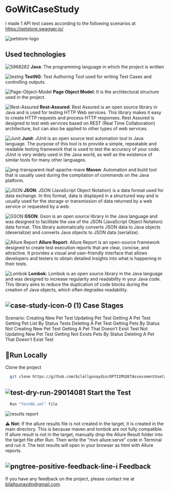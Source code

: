 # GoWitCaseStudy
 
I made 1 API test cases according to the following scenarios at https://petstore.swagger.io/

![petstore-logo](https://github.com/user-attachments/assets/34970a5f-6769-4959-ae44-214e52be0cd3)

## Used technologies

![5968282](https://user-images.githubusercontent.com/21973124/198895378-1a03bc27-0baf-4631-bc85-3ffad86da644.png)  **Java**: The programming language in which the project is written

![testng](https://user-images.githubusercontent.com/21973124/198895448-faeb21b7-ddc7-4c72-9f67-90c092d1e7fe.png)   **TestNG**: Test Authoring Tool used for writing Test Cases and controlling outputs.

![Page-Object-Model](https://user-images.githubusercontent.com/21973124/198896027-6ad45ea7-7ac5-4a5d-ae30-34a7ae5efcda.png)  **Page Object Model**: It is the architectural structure used in the project.

![Rest-Assured](https://user-images.githubusercontent.com/21973124/221045722-f0acbfab-8c02-43f1-83ce-58b218882dee.png) **Rest-Assured**: Rest Assured is an open source library in Java and is used for testing HTTP Web services. This library makes it easy to create HTTP requests and process HTTP responses. Rest Assured is designed to test web services based on REST (Real Time Collaboration) architecture, but can also be applied to other types of web services.

![Junit](https://user-images.githubusercontent.com/21973124/221034802-128fa8ba-16e5-43be-8012-e95a0d808eb3.png) **Junit**: JUnit is an open source test automation tool in Java language. The purpose of this tool is to provide a simple, repeatable and readable testing framework that is used to test the accuracy of your code. JUnit is very widely used in the Java world, as well as the existence of similar tools for many other languages.

![png-transparent-leaf-apache-mave](https://user-images.githubusercontent.com/21973124/198895707-3ea65ae1-48fc-4ca3-9e82-87d09a301959.png) **Maven**: Automation and build tool that is usually used during the compilation of commands on the Java platform.

![JSON](https://user-images.githubusercontent.com/21973124/221034987-13f4b85f-f58f-4a6a-b166-c40fdd98d046.png) **JSON**: JSON (JavaScript Object Notation) is a data format used for data exchange. In this format, data is displayed in a structured way and is usually used for the storage or transmission of data returned by a web service or requested by a web.

![GSON](https://user-images.githubusercontent.com/21973124/221035561-e79250d1-92e3-4ed8-8ec4-ed69f54e8dae.png) **GSON**: Gson is an open source library in the Java language and was designed to facilitate the use of the JSON (JavaScript Object Notation) data format. This library automatically converts JSON data to Java objects (deserialize) and converts Java objects to JSON data (serialize).

![Allure Report]([https://github.com/user-attachments/assets/57adca31-aa16-43ec-bff8-74d678fec2d9](https://www.google.com.tr/imgres?q=allure%20report%20logo.png&imgurl=https%3A%2F%2Fs3.eu-west-1.amazonaws.com%2Fmatrix.assets%2Fcbnapp7fuq7flsqwoc9gn8hpo7ql&imgrefurl=https%3A%2F%2Fwww.ministryoftesting.com%2Fcompanies%2Fallure-report&docid=Hyl3fEhGQDRhJM&tbnid=eNHH003h4oIRYM&vet=12ahUKEwic1fmr86yKAxVvSvEDHShqEokQM3oECBAQAA..i&w=1920&h=1080&hcb=2&ved=2ahUKEwic1fmr86yKAxVvSvEDHShqEokQM3oECBAQAA)) **Allure Report**: Allure Report is an open-source framework designed to create test execution reports that are clear, concise, and attractive. It provides a visual and user-friendly interface that allows developers and testers to obtain detailed insights into what is happening in their tests.

![Lombok](https://user-images.githubusercontent.com/21973124/221037920-d9e28e2c-ff9c-4de1-aad2-83859aefc20a.png) **Lombok**: Lombok is an open source library in the Java language and was designed to increase regularity and readability in your Java code. This library aims to reduce the duplication of code blocks during the creation of Java objects, which often degrades readability.

## ![case-study-icon-0 (1)](https://user-images.githubusercontent.com/21973124/198896091-442fc6f2-91bb-4473-9202-090be768ca3f.png)  Case Stages

Scenario: 
Creating New Pet Test
Updating Pet Test
Getting A Pet Test
Getting Pet List By Status Tests
Deleting A Pet Test
Getting Pets By Status
Not Creating New Pet Test
Getting A Pet That Doesn't Exist Test
Not Updating New Pet Test
Getting Not Exists Pets By Status
Deleting A Pet That Doesn't Exist Test

## 🏃Run Locally

Clone the project

```bash
  git clone https://github.com/bilallgunaydin/OPTIIMSDETAssessmentUseCase.git
```

## ![test-dry-run-29014081](https://user-images.githubusercontent.com/21973124/198896684-430908ac-3c2d-40da-9b15-2759db05a707.jpg)  Start the Test

```bash
  Run "TestNG.xml" file
```
![results report](https://github.com/user-attachments/assets/e49f6705-f85f-47c1-bb33-5c17529631ed)

⚠️ **Not:** If the allure results file is not created in the target, it is created in the main directory. This is because maven and lombok are not fully compatible. If allure result is not in the target, manually drop the Allure Result folder into the target file after Run. Then write the "mvn allure:serve" code in Terminal and run it. The test results will open in your browser as html with Allure reports.

## ![pngtree-positive-feedback-line-i](https://user-images.githubusercontent.com/21973124/198895901-dee46283-e1cf-48e0-8fe6-af2d6cfe41c7.jpg) Feedback

If you have any feedback on the project, please contact me at bilallgunaydin@gmail.com.






